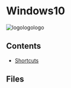 Windows10
=========

![logologologo](./logo.png)

Contents
--------
- [Shortcuts](./shortcuts)
<!-- - []() -->

Files
-----
<!-- - [Windows 10 Logo](./logo.png) -->
<!-- - []() -->